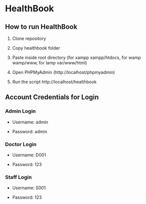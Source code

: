 # HealthBook


## How to run HealthBook
1. Clone repository

2. Copy healthbook folder

3. Paste inside root directory (for xampp xampp/htdocs, for wamp wamp/www, for lamp var/www/html)

4. Open PHPMyAdmin (http://localhost/phpmyadmin)

5. Run the script http://localhost/healthbook

## Account Credentials for Login
### Admin Login

- Username: admin

- Password: admin

### Doctor Login

- Username: D001

- Password: 123

### Staff Login

- Username: S001

- Password: 123

